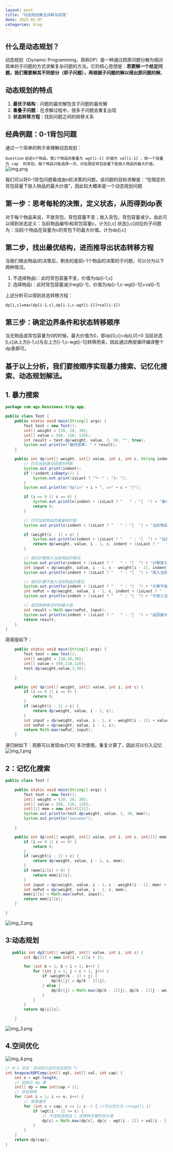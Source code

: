 ```yaml
---
layout: post
title: "动态规划算法详解与实践"
date: 2025-02-07
categories: blog
---
```


## 什么是动态规划？

动态规划（Dynamic Programming，简称DP）是一种通过把原问题分解为相对简单的子问题的方式求解复杂问题的方法。它的核心思想是：**若要解一个给定问题，我们需要解其不同部分（即子问题），再根据子问题的解以得出原问题的解**。

## 动态规划的特点

1. **最优子结构**：问题的最优解包含子问题的最优解
2. **重叠子问题**：在求解过程中，很多子问题会重复出现
3. **状态转移方程**：找到问题之间的转移关系

## 经典例题：0-1背包问题

通过一个简单的例子来理解动态规划：

``Question``
``给定n个物品，第i个物品的重量为 wgt[i-1] 价值为 val[i-1] ，和一个容量为 cap 
 的背包。每个物品只能选择一次，问在限定背包容量下能放入物品的最大价值。``
![img.png](/assets/images/dp/img.png)

我们可以将0-1背包问题看成由n轮决策的问题，该问题的目标求解是：“在限定的背包容量下放入物品的最大价值”，因此较大概率是一个动态规划问题

## 第一步：思考每轮的决策，定义状态，从而得到dp表
对于每个物品来说，不放背包，背包容量不变；放入背包，背包容量减少。由此可以得到状态定义：当前物品编号i和背包容量c，计为[i,c]
状态[i,c]对应的子问题为：当前i个物品在容量为c的背包下的最大价值。计为dp[i,c]
## 第二步，找出最优结构，进而推导出状态转移方程
当我们做出物品i的决策后，剩余的是前i-1个物品的决策的子问题，可以分为以下两种情况。
1. 不选择物品i：此时背包容量不变，价值为dp[i-1,c]
2. 选择物品i：此时背包容量减少wgt[i-1]，价值为dp[i-1,c-wgt[i-1]]+val[i-1]

上述分析可以得到状态转移方程：
```text
dp[i,c]=max(dp[i-1,c],dp[i-1,c-wgt[i-1]]+val[i-1])
```

## 第三步：确定边界条件和状态转移顺序
当无物品或背包容量为0的时候，最大价值为0，即dp[0,c]=dp[i,0]=0
当前状态[i,c]从上方[i-1,c]与左上方[i-1,c-wgt[i-1]]转移而来，因此通过两层循环编译整个dp表即可。

## 基于以上分析，我们要按顺序实现暴力搜索、记忆化搜索、动态规划解法。

## 1. 暴力搜索
```java
package com.ags.bussiness.trip.app;

public class Test {
    public static void main(String[] args) {
        Test test = new Test();
        int[] weight = {10, 20, 30};
        int[] value = {60, 110, 120};
        int result = test.dp(weight, value, 3, 50, "", true);
        System.out.println("最终结果: " + result);
    }

    public int dp(int[] weight, int[] value, int i, int c, String indent, boolean isLast) {
        // 打印当前递归调用的参数
        System.out.print(indent);
        if (!indent.isEmpty()) {
            System.out.print(isLast ? "└─ " : "├─ ");
        }
        System.out.println("dp(i=" + i + ", c=" + c + ")");

        if (i == 0 || c == 0) {
            System.out.println(indent + (isLast ? "   " : "│  ") + "基本情况：i == 0 或 c == 0，返回 0");
            return 0;
        }

        // 打印当前物品的重量和价值
        System.out.println(indent + (isLast ? "   " : "│  ") + "当前物品: 重量=" + weight[i - 1] + ", 价值=" + value[i - 1]);

        if (weight[i - 1] > c) {
            System.out.println(indent + (isLast ? "   " : "│  ") + "当前物品重量超过容量，跳过该物品");
            return dp(weight, value, i - 1, c, indent + (isLast ? "   " : "│  "), true);
        }

        // 递归计算放入当前物品的情况
        System.out.println(indent + (isLast ? "   " : "│  ") + "计算放入当前物品的情况");
        int input = dp(weight, value, i - 1, c - weight[i - 1], indent + (isLast ? "   " : "│  "), false) + value[i - 1];
        System.out.println(indent + (isLast ? "   " : "│  ") + "放入当前物品的结果: " + input);

        // 递归计算不放入当前物品的情况
        System.out.println(indent + (isLast ? "   " : "│  ") + "计算不放入当前物品的情况");
        int noPut = dp(weight, value, i - 1, c, indent + (isLast ? "   " : "│  "), true);
        System.out.println(indent + (isLast ? "   " : "│  ") + "不放入当前物品的结果: " + noPut);

        // 返回两种情况中的最大值
        int result = Math.max(noPut, input);
        System.out.println(indent + (isLast ? "   " : "│  ") + "返回最大值: " + result);
        return result;
    }
}
```

简易版如下：
```java
    public static void main(String[] args) {
        Test test = new Test();
        int[] weight = {10,20,30};
        int[] value = {60,110,120};
        test.dp(weight,value,3,30);

    }

    public int dp(int[] weight, int[] value, int i, int c) {
        if (i == 0 || c == 0) {
            return 0;
        }
        if (weight[i - 1] > c) {
            return dp(weight, value, i - 1, c);
        }
        int input = dp(weight, value, i - 1, c - weight[i - 1]) + value[i - 1];
        int noPut = dp(weight, value, i - 1, c);
        return Math.max(noPut, input);
    }
```
递归树如下：观察可以发现dp[1,10] 多次使用，重复计算了，因此可以引入记忆
![img_1.png](/assets/images/dp/img_1.png)
## 2：记忆化搜索
```java
public class Test {

    public static void main(String[] args) {
        Test test = new Test();
        int[] weight = {10, 20, 30};
        int[] value = {60, 110, 120};
        int[][] mem = new int[4][31];
        System.out.println(test.dp(weight, value, 3, 30, mem));
        System.out.println("success");

    }

    public int dp(int[] weight, int[] value, int i, int c, int[][] mem) {
        if (i == 0 || c == 0) {
            return 0;
        }
        if (weight[i - 1] > c) {
            return dp(weight, value, i - 1, c, mem);
        }
        if (mem[i][c] > 0) {
            return mem[i][c];
        }
        int input = dp(weight, value, i - 1, c - weight[i - 1], mem) + value[i - 1];
        int noPut = dp(weight, value, i - 1, c, mem);
        mem[i][c] = Math.max(noPut, input);
        return mem[i][c];
    }

}
```
![img_2.png](/assets/images/dp/img_2.png)

## 3:动态规划
```java
   public int dp2(int[] weight, int[] value, int i, int c) {
        int dp[][] = new int[i + 1][c + 1];

        for (int k = 1; k < i + 1; k++) {
            for (int j = 1; j < c + 1; j++) {
                if (weight[k - 1] > j) {
                    dp[k][j] = dp[k - 1][j];
                } else {
                    dp[k][j] = Math.max(dp[k - 1][j], dp[k - 1][j - weight[k - 1]] + value[k - 1]);
                }
            }
        }
        return dp[i][c];

    }
```
![img_3.png](/assets/images/dp/img_3.png)

## 4.空间优化
![img_4.png](/assets/images/dp/img_4.png)
```java
/* 0-1 背包：空间优化后的动态规划 */
int knapsackDPComp(int[] wgt, int[] val, int cap) {
    int n = wgt.length;
    // 初始化 dp 表
    int[] dp = new int[cap + 1];
    // 状态转移
    for (int i = 1; i <= n; i++) {
        // 倒序遍历
        for (int c = cap; c >= 1; c--) { //可以优化为 c>=wgt[i-1]
            if (wgt[i - 1] <= c) {
                // 不选和选物品 i 这两种方案的较大值
                dp[c] = Math.max(dp[c], dp[c - wgt[i - 1]] + val[i - 1]);
            }
        }
    }
    return dp[cap];
}
```